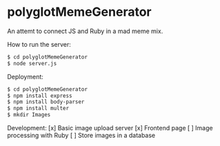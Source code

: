 # polyglotMemeGenerator

An attemt to connect JS and Ruby in a mad meme mix.

How to run the server:
```sh
$ cd polyglotMemeGenerator
$ node server.js
```

Deployment:

```sh
$ cd polyglotMemeGenerator
$ npm install express
$ npm install body-parser
$ npm install multer
$ mkdir Images
```
Development:
[x] Basic image upload server
[x] Frontend page
[ ] Image processing with Ruby
[ ] Store images in a database
